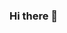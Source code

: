 ### Hi there 👋

<!--
**brookbeyene/brookbeyene** is a ✨ _special_ ✨ repository because its `README.md` (this file) appears on your GitHub profile.



- 🔭 I’m currently working on building a google form for daily cash report summary
- 🌱 I’m currently learning Graphql with ActiveRecords 
- 👯 I’m looking to collaborate on ...
- 🤔 I’m looking for help with 
- 💬 Ask me about anything related to Javascript/Python/Java/R/RubyonRails and/or React/Express/NodeJs

### 📫 How to reach me:

[<img align="left" atl="linkedin" src="https://img.shields.io/badge/LinkedIn-0077B5?style=for-the-badge&logo=linkedin&logoColor=white"/>][<a href="https://www.w3schools.com">[linkedIn]</a>]
[<img align="left" atl="gmail" src="https://img.shields.io/badge/Gmail-D14836?style=for-the-badge&logo=gmail&logoColor=white"/>][gmail]

<br/>
<br/>

